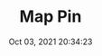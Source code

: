 ---
id: 64
title: Map Pin 
file-slug: map-pin
date: Oct 03, 2021 20:34:23
feature: false
category: icons
angle: dynamic
clay: https://3dicons.sgp1.cdn.digitaloceanspaces.com/v1/dynamic/clay/map-pin-dynamic-clay.png
gradient: https://3dicons.sgp1.cdn.digitaloceanspaces.com/v1/dynamic/gradient/map-pin-dynamic-gradient.png
color: https://3dicons.sgp1.cdn.digitaloceanspaces.com/v1/dynamic/color/map-pin-dynamic-color.png
premium: https://3dicons.sgp1.cdn.digitaloceanspaces.com/v1/dynamic/premium/map-pin-dynamic-premium.png
---